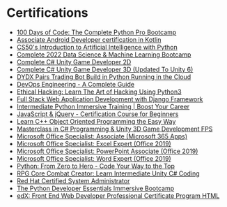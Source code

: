 # Certifications


- [100 Days of Code: The Complete Python Pro Bootcamp](CERTIFICATION/100%20Days%20of%20Code%20The%20Complete%20Python%20Pro%20Bootcamp.jpg)
- [Associate Android Developer certification in Kotlin](CERTIFICATION/Associate%20Android%20Developer%20certification%20in%20Kotlin.jpg)
- [CS50's Introduction to Artificial Intelligence with Python](CERTIFICATION/CS50's%20Introduction%20to%20Artificial%20Intelligence%20with%20Python.jpg)
- [Complete 2022 Data Science & Machine Learning Bootcamp](CERTIFICATION/Complete%202022%20Data%20Science%20&%20Machine%20Learning%20Bootcamp.jpg)
- [Complete C# Unity Game Developer 2D](CERTIFICATION/Complete%20C%23%20Unity%20Game%20Developer%202D.jpg)
- [Complete C# Unity Game Developer 3D (Updated To Unity 6)](CERTIFICATION/Complete%20C%23%20Unity%20Game%20Developer%203D%20(Updated%20To%20Unity%206).jpg)
- [DYDX Pairs Trading Bot Build in Python Running in the Cloud](CERTIFICATION/DYDX%20Pairs%20Trading%20Bot%20Build%20in%20Python%20Running%20in%20the%20Cloud.jpg)
- [DevOps Engineering - A Complete Guide](CERTIFICATION/DevOps%20Engineering%20-%20A%20Complete%20Guide.jpg)
- [Ethical Hacking: Learn The Art of Hacking Using Python3](CERTIFICATION/Ethical%20Hacking%20Learn%20The%20Art%20of%20Hacking%20Using%20Python3.jpg)
- [Full Stack Web Application Development with Django Framework](CERTIFICATION/Full%20Stack%20Web%20Application%20Development%20with%20Django%20Framework.jpg)
- [Intermediate Python Immersive Training | Boost Your Career](CERTIFICATION/Intermediate%20Python%20Immersive%20Training%20Boost%20your%20career.jpg)
- [JavaScript & jQuery - Certification Course for Beginners](CERTIFICATION/JavaScript%20%26%20jQuery%20-%20Certification%20Course%20for%20Beginners.jpg)
- [Learn C++ Object Oriented Programming the Easy Way](CERTIFICATION/Learn%20C++%20Object%20Oriented%20Programming%20the%20easy%20way.jpg)
- [Masterclass in C# Programming & Unity 3D Game Development FPS](CERTIFICATION/Masterclass%20in%20C%23%20Programing%20%26%20Unity%203D%20Game%20Development%20FPS.jpg)
- [Microsoft Office Specialist: Associate (Microsoft 365 Apps)](CERTIFICATION/Microsoft%20Office%20Specialist%20Associate%20(Microsoft%20365%20Apps).jpg)
- [Microsoft Office Specialist: Excel Expert (Office 2019)](CERTIFICATION/Microsoft%20Office%20Specialist%20Excel%20Expert%20(Office%202019).jpg)
- [Microsoft Office Specialist: PowerPoint Associate (Office 2019)](CERTIFICATION/Microsoft%20Office%20Specialist%20PowerPoint%20Associate%20(Office%202019).jpg)
- [Microsoft Office Specialist: Word Expert (Office 2019)](CERTIFICATION/Microsoft%20Office%20Specialist%20Word%20Expert%20(Office%202019).jpg)
- [Python: From Zero to Hero - Code Your Way to the Top](CERTIFICATION/Python%20From%20Zero%20to%20Hero%20-%20Code%20Your%20Way%20to%20the%20Top.jpg)
- [RPG Core Combat Creator: Learn Intermediate Unity C# Coding](CERTIFICATION/RPG%20Core%20Combat%20Creator%20Learn%20Intermediate%20Unity%20C#%20Coding.jpg)
- [Red Hat Certified System Administrator](CERTIFICATION/Red%20Hat%20Certified%20System%20Administrator.jpg)
- [The Python Developer Essentials Immersive Bootcamp](CERTIFICATION/The%20Python%20Developer%20Essentials%20Immersive%20Bootcamp.jpg)
- [edX: Front End Web Developer Professional Certificate Program HTML](CERTIFICATION/edX%20Front%20End%20Web%20Developer%20Professional%20Certificate%20Program%20HTML.jpg)
